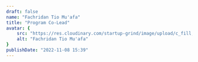 ```yaml
---
draft: false
name: "Fachridan Tio Mu'afa"
title: "Program Co-Lead"
avatar: {
    src: "https://res.cloudinary.com/startup-grind/image/upload/c_fill,w_250,h_250,g_center/c_fill,dpr_2.0,f_auto,g_center,q_auto:good/v1/gcs/platform-data-goog/featured_attendees/profile-sg.jpg",
    alt: "Fachridan Tio Mu'afa"
}
publishDate: "2022-11-08 15:39"
---
```

